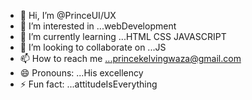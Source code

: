 - 👋 Hi, I’m @PrinceUI/UX
- 👀 I’m interested in ...webDevelopment
- 🌱 I’m currently learning ...HTML CSS JAVASCRIPT
- 💞️ I’m looking to collaborate on ...JS
- 📫 How to reach me ...princekelvingwaza@gmail.com
- 😄 Pronouns: ...His excellency
- ⚡ Fun fact: ...attitudeIsEverything

<!---
Tech-divinity/Tech-divinity is a ✨ special ✨ repository because its `README.md` (this file) appears on your GitHub profile.
You can click the Preview link to take a look at your changes.
--->
